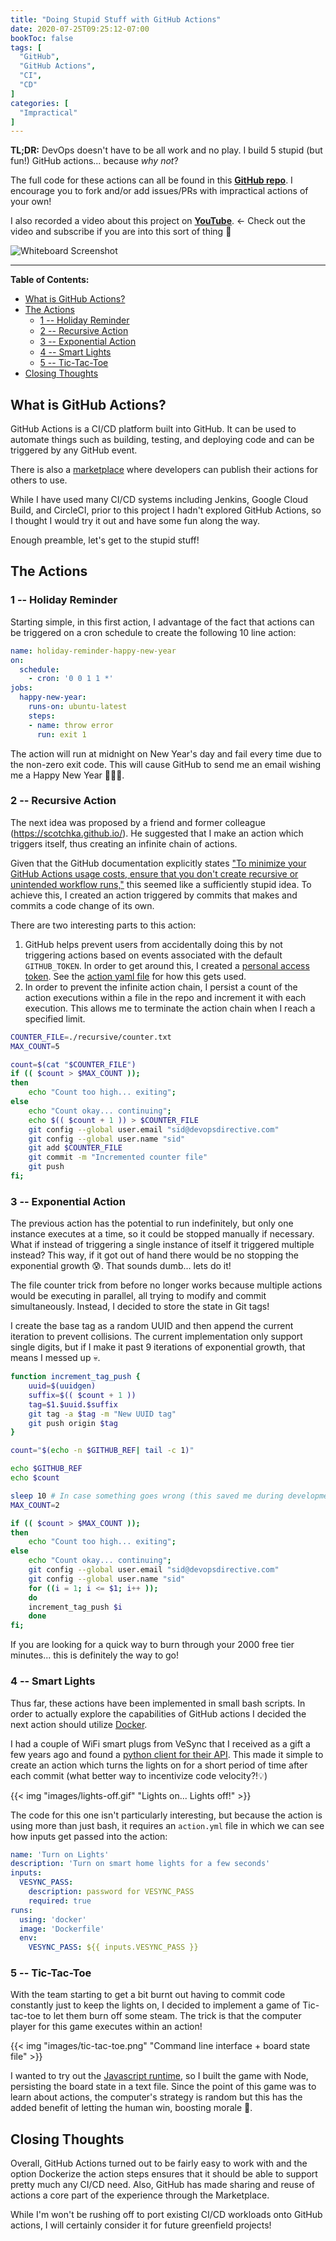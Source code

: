 ```yaml
---
title: "Doing Stupid Stuff with GitHub Actions"
date: 2020-07-25T09:25:12-07:00
bookToc: false
tags: [
  "GitHub",
  "GitHub Actions",
  "CI",
  "CD"
]
categories: [
  "Impractical"
]
---
```

 
**TL;DR:** DevOps doesn't have to be all work and no play. I build 5 stupid (but fun!) GitHub actions... because *why not*?

The full code for these actions can all be found in this **[GitHub repo](https://github.com/sidpalas/stupid-actions)**. I encourage you to fork and/or add issues/PRs with impractical actions of your own!

I also recorded a video about this project on **[YouTube](https://www.youtube.com/watch?v=w7-ugGAYVCo)**. ← Check out the video and subscribe if you are into this sort of thing 🙏

![Whiteboard Screenshot](/static/images/stupid-actions.png)

<!--more--> 

---

**Table of Contents:**
- [What is GitHub Actions?](#what-is-github-actions)
- [The Actions](#the-actions)
  - [1 -- Holiday Reminder](#1----holiday-reminder)
  - [2 -- Recursive Action](#2----recursive-action)
  - [3 -- Exponential Action](#3----exponential-action)
  - [4 -- Smart Lights](#4----smart-lights)
  - [5 -- Tic-Tac-Toe](#5----tic-tac-toe)
- [Closing Thoughts](#closing-thoughts)

## What is GitHub Actions?

GitHub Actions is a CI/CD platform built into GitHub. It can be used to automate things such as building, testing, and deploying code and can be triggered by any GitHub event.

There is also a [marketplace](https://github.com/marketplace?type=actions) where developers can publish their actions for others to use.

While I have used many CI/CD systems including Jenkins, Google Cloud Build, and CircleCI, prior to this project I hadn't explored GitHub Actions, so I thought I would try it out and have some fun along the way.

Enough preamble, let's get to the stupid stuff!

## The Actions

### 1 -- Holiday Reminder

Starting simple, in this first action, I advantage of the fact that actions can be triggered on a cron schedule to create the following 10 line action:

```yaml
name: holiday-reminder-happy-new-year
on:
  schedule:
    - cron: '0 0 1 1 *'
jobs:
  happy-new-year:
    runs-on: ubuntu-latest
    steps:
    - name: throw error
      run: exit 1
```

The action will run at midnight on New Year's day and fail every time due to the non-zero exit code. This will cause GitHub to send me an email wishing me a Happy New Year 🎉🎉🎉.

### 2 -- Recursive Action

The next idea was proposed by a friend and former colleague (https://scotchka.github.io/). He suggested that I make an action which triggers itself, thus creating an infinite chain of actions.

Given that the GitHub documentation explicitly states ["To minimize your GitHub Actions usage costs, ensure that you don't create recursive or unintended workflow runs,"](https://docs.github.com/en/actions/reference/events-that-trigger-workflows#triggering-new-workflows-using-a-personal-access-token) this seemed like a sufficiently stupid idea. To achieve this, I created an action triggered by commits that makes and commits a code change of its own.

There are two interesting parts to this action:
1) GitHub helps prevent users from accidentally doing this by not triggering actions based on events associated with the default `GITHUB_TOKEN`. In order to get around this, I created a [personal access token](https://docs.github.com/en/github/authenticating-to-github/creating-a-personal-access-token). See the [action yaml file](https://github.com/sidpalas/stupid-actions/blob/master/.github/workflows/recursive.yml) for how this gets used.
2) In order to prevent the infinite action chain, I persist a count of the action executions within a file in the repo and increment it with each execution. This allows me to terminate the action chain when I reach a specified limit.

```bash
COUNTER_FILE=./recursive/counter.txt
MAX_COUNT=5

count=$(cat "$COUNTER_FILE") 
if (( $count > $MAX_COUNT ));
then 
    echo "Count too high... exiting";
else
    echo "Count okay... continuing";
    echo $(( $count + 1 )) > $COUNTER_FILE
    git config --global user.email "sid@devopsdirective.com"
    git config --global user.name "sid"
    git add $COUNTER_FILE
    git commit -m "Incremented counter file"
    git push 
fi; 
```

### 3 -- Exponential Action

The previous action has the potential to run indefinitely, but only one instance executes at a time, so it could be stopped manually if necessary. What if instead of triggering a single instance of itself it triggered multiple instead? This way, if it got out of hand there would be no stopping the exponential growth 😰. That sounds dumb... lets do it!

The file counter trick from before no longer works because multiple actions would be executing in parallel, all trying to modify and commit simultaneously. Instead, I decided to store the state in Git tags!

I create the base tag as a random UUID and then append the current iteration to prevent collisions. The current implementation only support single digits, but if I make it past 9 iterations of exponential growth, that means I messed up 💀.

```bash
function increment_tag_push {
    uuid=$(uuidgen)
    suffix=$(( $count + 1 ))
    tag=$1.$uuid.$suffix
    git tag -a $tag -m "New UUID tag"
    git push origin $tag
}

count="$(echo -n $GITHUB_REF| tail -c 1)"

echo $GITHUB_REF
echo $count

sleep 10 # In case something goes wrong (this saved me during development 😳)
MAX_COUNT=2

if (( $count > $MAX_COUNT ));
then 
    echo "Count too high... exiting";
else
    echo "Count okay... continuing";
    git config --global user.email "sid@devopsdirective.com"
    git config --global user.name "sid"
    for ((i = 1; i <= $1; i++ ));
    do
    increment_tag_push $i
    done
fi; 
```

If you are looking for a quick way to burn through your 2000 free tier minutes... this is definitely the way to go!

### 4 -- Smart Lights

Thus far, these actions have been implemented in small bash scripts. In order to actually explore the capabilities of GitHub actions I decided the next action should utilize [Docker](https://docs.github.com/en/actions/creating-actions/creating-a-docker-container-action). 

I had a couple of WiFi smart plugs from VeSync that I received as a gift a few years ago and found a [python client for their API](https://pypi.org/project/pyvesync/). This made it simple to create an action which turns the lights on for a short period of time after each commit (what better way to incentivize code velocity?!💡)

{{< img "images/lights-off.gif" "Lights on... Lights off!" >}}

The code for this one isn't particularly interesting, but because the action is using more than just bash, it requires an `action.yml` file in which we can see how inputs get passed into the action:

```yaml
name: 'Turn on Lights'
description: 'Turn on smart home lights for a few seconds'
inputs:
  VESYNC_PASS:  
    description: password for VESYNC_PASS
    required: true
runs:
  using: 'docker'
  image: 'Dockerfile'
  env:
    VESYNC_PASS: ${{ inputs.VESYNC_PASS }}
```

### 5 -- Tic-Tac-Toe

With the team starting to get a bit burnt out having to commit code constantly just to keep the lights on, I decided to implement a game of Tic-tac-toe to let them burn off some steam. The trick is that the computer player for this game executes within an action!

{{< img "images/tic-tac-toe.png" "Command line interface + board state file" >}}

I wanted to try out the [Javascript runtime](https://docs.github.com/en/actions/creating-actions/creating-a-javascript-action), so I built the game with Node, persisting the board state in a text file. Since the point of this game was to learn about actions, the computer's strategy is random but this has the added benefit of letting the human win, boosting morale 🤔.

## Closing Thoughts

Overall, GitHub Actions turned out to be fairly easy to work with and the option Dockerize the action steps ensures that it should be able to support pretty much any CI/CD need. Also, GitHub has made sharing and reuse of actions a core part of the experience through the Marketplace. 

While I'm won't be rushing off to port existing CI/CD workloads onto GitHub actions, I will certainly consider it for future greenfield projects!